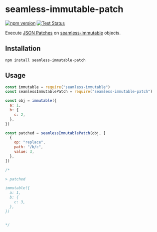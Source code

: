 # seamless-immutable-patch

[![npm version](https://badge.fury.io/js/seamless-immutable-patch.svg)](https://badge.fury.io/js/seamless-immutable-patch)
[![Test Status](https://github.com/UniversalDataTool/seamless-immutable-patch/workflows/Release/badge.svg)](https://github.com/UniversalDataTool/seamless-immutable-patch/actions)

Execute [JSON Patches](https://tools.ietf.org/html/rfc6902#section-4.5) on [seamless-immutable]() objects.

## Installation

`npm install seamless-immutable-patch`

## Usage

```javascript
const immutable = require("seamless-immutable")
const seamlessImmutablePatch = require("seamless-immutable-patch")

const obj = immutable({
  a: 1,
  b: {
    c: 2,
  },
})

const patched = seamlessImmutablePatch(obj, [
  {
    op: "replace",
    path: "/b/c",
    value: 3,
  },
])

/*

> patched

immutable({
  a: 1,
  b: {
    c: 3,
  },
})


*/
```
